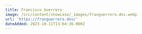 ```yaml
---
title: Francisco Guerrero
image: /src/content/showcase/_images/franguerrero.dev.webp
url: 'https://franguerrero.dev/'
dateAdded: 2023-10-11T13:04:36.000Z
---
```


